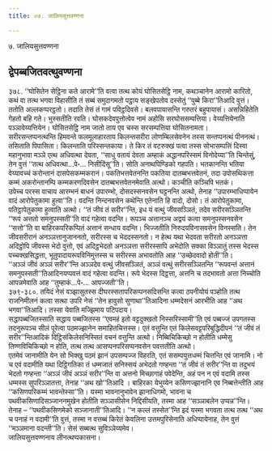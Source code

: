 ```yaml
---
title: ०७. जालियसुत्तवण्णना

---
```

७. जालियसुत्तवण्णना  


## द्वेपब्बजितवत्थुवण्णना

३७८. ‘‘घोसितेन सेट्ठिना कते आरामे’’ति वत्वा तत्थ कोयं घोसितसेट्ठि नाम, कथञ्चानेन आरामो कारितो, कथं वा तत्थ भगवा विहासीति तं सब्बं समुदागमतो पट्ठाय सङ्खेपतोव दस्सेतुं ‘‘पुब्बे किरा’’तिआदि वुत्तं। ततोति अल्लकप्परट्ठतो। तदाति तेसं तं गामं पविट्ठदिवसे। बलवपायासन्ति गरुतरं बहुपायासं। असन्निहितेति गेहतो बहि गते। भुस्सतीति रवति। घोसकदेवपुत्तोत्वेव नामं अहोसि सरघोससम्पत्तिया। वेय्यत्तियेनाति पञ्ञावेय्यत्तियेन। घोसितसेट्ठि नाम जातो ताय एव चस्स सरसम्पत्तिया घोसितनामता।  
सरीरसन्तप्पनत्थन्ति हिमवन्ते फलमूलाहारताय किलन्तसरीरा लोणम्बिलसेवनेन तस्स सन्तप्पनत्थं पीननत्थं। तसिताति पिपासिता। किलन्ताति परिस्सन्तकाया। ते किर तं वटरुक्खं पत्वा तस्स सोभासम्पत्तिं दिस्वा महानुभावा मञ्ञे एत्थ अधिवत्था देवता, ‘‘साधु वतायं देवता अम्हाकं अद्धानपरिस्समं विनोदेय्या’’ति चिन्तेसुं, तेन वुत्तं ‘‘तत्थ अधिवत्था…पे॰… निसीदिंसू’’ति। सोति अनाथपिण्डिको गहपति। भतकानन्ति भतिया वेय्यावच्चं करोन्तानं दासपेसकम्मकरानं। पकतिभत्तवेतनन्ति पकतिया दातब्बभत्तवेतनं, तदा उपोसथिकत्ता कम्मं अकरोन्तानम्पि कम्मकरणदिवसेन दातब्बभत्तवेतनमेवाति अत्थो। कञ्चीति कञ्चिपि भतकं।  
उपेच्च परस्स वाचाय आरम्भनं बाधनं उपारम्भो, दोसदस्सनवसेन घट्टनन्ति अत्थो, तेनाह ‘‘उपारम्भाधिप्पायेन वादं आरोपेतुकामा हुत्वा’’ति। वदन्ति निन्दनवसेन कथेन्ति एतेनाति हि वादो, दोसो। तं आरोपेतुकामा, पतिट्ठापेतुकामा हुत्वाति अत्थो। ‘‘तं जीवं तं सरीर’’न्ति, इध यं वत्थुं जीवसञ्ञितं, तदेव सरीरसञ्ञितन्ति ‘‘रूपं अत्ततो समनुपस्सती’’ति वादं गहेत्वा वदन्ति। रूपञ्च अत्तानञ्च अद्वयं कत्वा समनुपस्सनवसेन ‘‘सत्तो’’ति वा बाहिरकपरिकप्पितं अत्तानं सन्धाय वदन्ति। भिज्जतीति निरुदयविनासवसेन विनस्सति। तेन जीवसरीरानं अनञ्ञत्तानुजाननतो, सरीरस्स च भेददस्सनतो। न हेत्थ यथा भेदवता सरीरतो अनञ्ञत्ता अदिट्ठोपि जीवस्स भेदो वुत्तो, एवं अदिट्ठभेदतो अनञ्ञत्ता सरीरस्सापि अभेदोति सक्का विञ्ञातुं तस्स भेदस्स पच्चक्खसिद्धत्ता, भूतुपादायरूपविनिमुत्तस्स च सरीरस्स अभावतोति आह ‘‘उच्छेदवादो होती’’ति।  
‘‘अञ्ञं जीवं अञ्ञं सरीर’’न्ति अञ्ञदेव वत्थुं जीवसञ्ञितं, अञ्ञं वत्थुं सरीरसञ्ञितन्ति ‘‘रूपवन्तं अत्तानं समनुपस्सती’’तिआदिनयप्पवत्तं वादं गहेत्वा वदन्ति। रूपे भेदस्स दिट्ठत्ता, अत्तनि च तदभावतो अत्ता निच्चोति आपन्नमेवाति आह ‘‘तुम्हाकं…पे॰… आपज्जती’’ति।  
३७९-३८०. तयिदं नेसं वञ्झासुतस्स दीघरस्सतापरिकप्पनसदिसन्ति कत्वा ठपनीयोयं पञ्होति तत्थ राजनिमीलनं कत्वा सत्था उपरि नेसं ‘‘तेन हावुसो सुणाथा’’तिआदिना धम्मदेसनं आरभीति आह ‘‘अथ भगवा’’तिआदि। तस्सा येवाति मज्झिमाय पटिपदाय।  
सद्धापब्बजितस्साति सद्धाय पब्बजितस्स ‘‘एवमहं इतो वट्टदुक्खतो निस्सरिस्सामी’’ति एवं पब्बज्जं उपगतस्स तदनुरूपञ्च सीलं पूरेत्वा पठमज्झानेन समाहितचित्तस्स। एतं वत्तुन्ति एतं किलेसवट्टपरिबुद्धिदीपनं ‘‘तं जीवं तं सरीर’’न्तिआदिकं दिट्ठिसंकिलेसनिस्सितं वचनं वत्तुन्ति अत्थो। निब्बिचिकिच्छो न होतीति धम्मेसु तिण्णविचिकिच्छो न होति, तत्थ तत्थ आसप्पनपरिसप्पनवसेन पवत्ततीति अत्थो।  
एतमेवं जानामीति येन सो भिक्खु पठमं झानं उपसम्पज्ज विहरति, एतं ससम्पयुत्तधम्मं चित्तन्ति एवं जानामि। नो च एवं वदामीति यथा दिट्ठिगतिका तं धम्मजातं सनिस्सयं अभेदतो गण्हन्ता ‘‘तं जीवं तं सरीर’’न्ति वा तदुभयं भेदतो गण्हन्ता ‘‘अञ्ञं जीवं अञ्ञं सरीर’’न्ति वा अत्तनो मिच्छागाहं पवेदेन्ति, अहं पन न एवं वदामि तस्स धम्मस्स सुपरिञ्ञातत्ता, तेनाह ‘‘अथ खो’’तिआदि । बाहिरका येभुय्येन कसिणज्झानानि एव निब्बत्तेन्तीति आह ‘‘कसिणपरिकम्मं भावन्तेस्सा’’ति। यस्मा भावनानुभावेन झानाधिगमो, भावना च पथवीकसिणादिसञ्जाननमुखेन होतीति सञ्ञासीसेन निद्दिसीयति, तस्मा आह ‘‘सञ्ञाबलेन उप्पन्न’’न्ति। तेनाह – ‘‘पथवीकसिणमेको सञ्जानाती’’तिआदि। ‘‘न कल्लं तस्सेत’’न्ति इदं यस्मा भगवता तत्थ तत्थ ‘‘अथ च पनाहं न वदामी’’ति वुत्तं, तस्मा न वत्तब्बं किरेतं केवलिना उत्तमपुरिसेनाति अधिप्पायेनाह, तेन वुत्तं ‘‘मञ्ञमाना वदन्ती’’ति। सेसं सब्बत्थ सुविञ्ञेय्यमेव।  
जालियसुत्तवण्णनाय लीनत्थप्पकासना।  